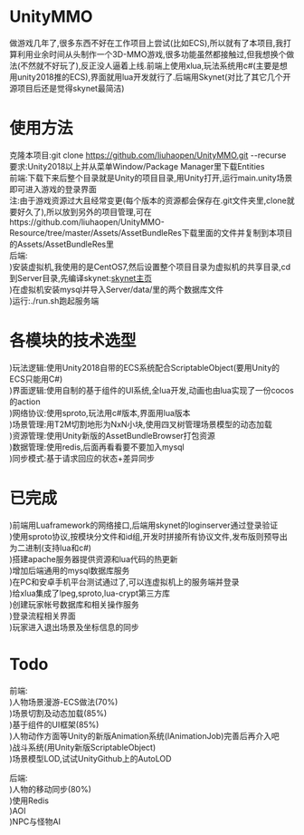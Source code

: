 # UnityMMO
做游戏几年了,很多东西不好在工作项目上尝试(比如ECS),所以就有了本项目,我打算利用业余时间从头制作一个3D-MMO游戏,很多功能虽然都接触过,但我想换个做法(不然就不好玩了),反正没人逼着上线.前端上使用xlua,玩法系统用c#(主要是想用unity2018推的ECS),界面就用lua开发就行了.后端用Skynet(对比了其它几个开源项目后还是觉得skynet最简洁)  

# 使用方法
克隆本项目:git clone https://github.com/liuhaopen/UnityMMO.git --recurse  
要求:Unity2018以上并从菜单Window/Package Manager里下载Entities  
前端:下载下来后整个目录就是Unity的项目目录,用Unity打开,运行main.unity场景即可进入游戏的登录界面  
注:由于游戏资源过大且经常变更(每个版本的资源都会保存在.git文件夹里,clone就要好久了),所以放到另外的项目管理,可在https://github.com/liuhaopen/UnityMMO-Resource/tree/master/Assets/AssetBundleRes下载里面的文件并复制到本项目的Assets/AssetBundleRes里  
后端:  
)安装虚拟机,我使用的是CentOS7,然后设置整个项目目录为虚拟机的共享目录,cd到Server目录,先编译skynet:[skynet主页](https://github.com/cloudwu/skynet "skynet主页")  
)在虚拟机安装mysql并导入Server/data/里的两个数据库文件  
)运行:./run.sh跑起服务端  

# 各模块的技术选型
)玩法逻辑:使用Unity2018自带的ECS系统配合ScriptableObject(要用Unity的ECS只能用C#)  
)界面逻辑:使用自制的基于组件的UI系统,全lua开发,动画也由lua实现了一份cocos的action  
)网络协议:使用sproto,玩法用c#版本,界面用lua版本  
)场景管理:用T2M切割地形为NxN小块,使用四叉树管理场景模型的动态加载  
)资源管理:使用Unity新版的AssetBundleBrowser打包资源  
)数据管理:使用redis,后面再看看要不要加入mysql  
)同步模式:基于请求回应的状态+差异同步  

# 已完成
)前端用Luaframework的网络接口,后端用skynet的loginserver通过登录验证  
)使用sproto协议,按模块分文件和id组,开发时拼接所有协议文件,发布版则预导出为二进制(支持lua和c#)  
)搭建apache服务器提供资源和lua代码的热更新  
)增加后端通用的mysql数据库服务  
)在PC和安卓手机平台测试通过了,可以连虚拟机上的服务端并登录  
)给xlua集成了lpeg,sproto,lua-crypt第三方库  
)创建玩家帐号数据库和相关操作服务  
)登录流程相关界面    
)玩家进入退出场景及坐标信息的同步  

# Todo
前端:   
)人物场景漫游-ECS做法(70%)  
)场景切割及动态加载(85%)  
)基于组件的UI框架(85%)  
)人物动作方面等Unity的新版Animation系统(IAnimationJob)完善后再介入吧  
)战斗系统(用Unity新版ScriptableObject)  
)场景模型LOD,试试UnityGithub上的AutoLOD  

后端:  
)人物的移动同步(80%)  
)使用Redis  
)AOI  
)NPC与怪物AI  
